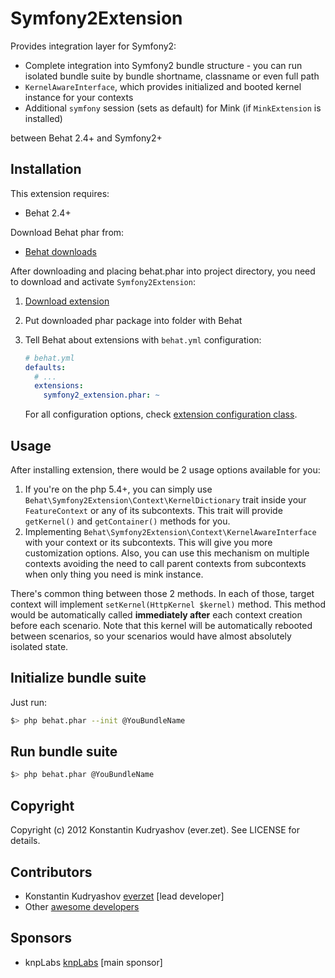 Symfony2Extension
=================

Provides integration layer for Symfony2:

* Complete integration into Symfony2 bundle structure - you can run isolated
  bundle suite by bundle shortname, classname or even full path
* `KernelAwareInterface`, which provides initialized and booted kernel instance
  for your contexts
* Additional `symfony` session (sets as default) for Mink (if `MinkExtension` is installed)

between Behat 2.4+ and Symfony2+

Installation
------------

This extension requires:

* Behat 2.4+

Download Behat phar from:

* [Behat downloads](https://github.com/Behat/Behat/downloads)

After downloading and placing behat.phar into project directory, you need to download and
activate `Symfony2Extension`:

1. [Download extension](https://github.com/downloads/Behat/Symfony2Extension/symfony2_extension.phar)
2. Put downloaded phar package into folder with Behat
3. Tell Behat about extensions with `behat.yml` configuration:

    ``` yaml
    # behat.yml
    defaults:
      # ...
      extensions:
        symfony2_extension.phar: ~
    ```

    For all configuration options, check [extension configuration
    class](https://github.com/Behat/MinkExtension/blob/master/src/Behat/Symfony2Extension.php#L61-90).

Usage
-----

After installing extension, there would be 2 usage options available for you:

1. If you're on the php 5.4+, you can simply use `Behat\Symfony2Extension\Context\KernelDictionary`
   trait inside your `FeatureContext` or any of its subcontexts. This trait will provide
   `getKernel()` and `getContainer()` methods for you.
2. Implementing `Behat\Symfony2Extension\Context\KernelAwareInterface` with your context or its
   subcontexts.
   This will give you more customization options. Also, you can use this mechanism on multiple
   contexts avoiding the need to call parent contexts from subcontexts when only thing you need
   is mink instance.

There's common thing between those 2 methods. In each of those, target context will implement
`setKernel(HttpKernel $kernel)` method. This method would be automatically called **immediately after** each context creation before each scenario. Note that this kernel will be automatically
rebooted between scenarios, so your scenarios would have almost absolutely isolated state.

Initialize bundle suite
-----------------------

Just run:

``` bash
$> php behat.phar --init @YouBundleName
```

Run bundle suite
----------------

``` bash
$> php behat.phar @YouBundleName
```

Copyright
---------

Copyright (c) 2012 Konstantin Kudryashov (ever.zet). See LICENSE for details.

Contributors
------------

* Konstantin Kudryashov [everzet](http://github.com/everzet) [lead developer]
* Other [awesome developers](https://github.com/Behat/MinkExtension/graphs/contributors)

Sponsors
--------

* knpLabs [knpLabs](http://www.knplabs.com/) [main sponsor]
